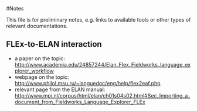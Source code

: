 #Notes

This file is for preliminary notes, e.g. links to available tools or other types of relevant documentations.

## FLEx-to-ELAN interaction
* a paper on the topic: http://www.academia.edu/24857244/Elan_Flex_Fieldworks_language_explorer_workflow
* webpage on the topic: http://www.philol.msu.ru/~languedoc/eng/help/flex2eaf.php
* relevant page from the ELAN manual: http://www.mpi.nl/corpus/html/elan/ch01s04s02.html#Sec_Importing_a_document_from_Fieldworks_Language_Explorer_FLEx
